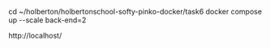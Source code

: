 cd ~/holberton/holbertonschool-softy-pinko-docker/task6
docker compose up --scale back-end=2



http://localhost/